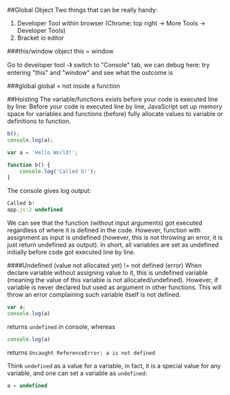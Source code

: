 ##Global Object
Two things that can be really handy:

1. Developer Tool within browser (Chrome: top right -> More Tools -> Developer Tools)
2. Bracket io editor

###this/window object
this = window

Go to developer tool -》 switch to "Console" tab, we can debug here: try entering "this" and "window" and see what the outcome is

###global
global = not inside a function

##Hoisting
The variable/functions exists before your code is executed line by line: Before your code is executed line by line, JavaScript set up memory space for variables and functions (before) fully allocate values to variable or definitions to function.

```javascript
b();
console.log(a);

var a = 'Hello World!';

function b() {
    console.log('Called b!');
}
```
The console gives log output:
```javascript
Called b!
app.js:2 undefined
```

We can see that the function (without input arguments) got executed regardless of where it is defined in the code. However, function with assignment as input is undefined (however, this is not throwing an error, it is just return undefined as output). In short, all variables are set as undefined initially before code got executed line by line.

####Undefined (value not allocated yet) != not defined (error)
When declare variable without assigning value to it, this is undefined variable (meaning the value of this variable is not allocated/undefined).  However, if variable is never declared but used as argument in other functions. This will throw an error complaining such variable itself is not defined.

```javascript
var a;
console.log(a)
```
returns ``undefined`` in console, whereas

```javascript
console.log(a)
```
returns ``Uncaught ReferenceError: a is not defined``

Think ``undefined`` as a value for a variable, in fact, it is a special value for any variable, and one can set a variable as ``undefined``:
```javascript
a = undefined
```